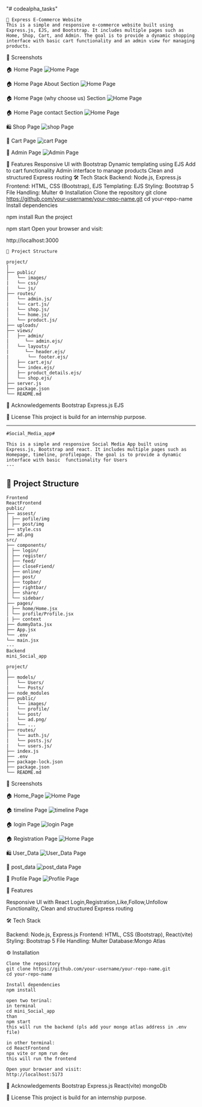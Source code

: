 "# codealpha_tasks" 
```
🛒 Express E-Commerce Website
This is a simple and responsive e-commerce website built using Express.js, EJS, and Bootstrap. It includes multiple pages such as Home, Shop, Cart, and Admin. The goal is to provide a dynamic shopping interface with basic cart functionality and an admin view for managing products.
```

📸 Screenshots

🏠 Home Page
![Home Page](Screenshots/web_home.png)

🏠 Home Page About Section
![Home Page](Screenshots/home_about.png)


🏠 Home Page (why choose us) Section
![Home Page](Screenshots/home_choose.png)


🏠 Home Page contact Section
![Home Page](Screenshots/contact.png)

🛍️ Shop Page
![shop Page](Screenshots/shopSection.png)

🛒 Cart Page
![cart Page](Screenshots/cart.png)

🔐 Admin Page
![Admin Page](Screenshots/admin.png)

🚀 Features
Responsive UI with Bootstrap
Dynamic templating using EJS
Add to cart functionality
Admin interface to manage products
Clean and structured Express routing
🛠️ Tech Stack
Backend: Node.js, Express.js
Frontend: HTML, CSS (Bootstrap), EJS
Templating: EJS
Styling: Bootstrap 5
File Handling: Multer 
⚙️ Installation
Clone the repository
git clone https://github.com/your-username/your-repo-name.git
cd your-repo-name
Install dependencies


npm install
Run the project


npm start
Open your browser and visit:


http://localhost:3000
```
📁 Project Structure

project/
│
├── public/            
│   └── images/
|   └── css/
|   └── js/
├── routes/
│   └── admin.js/   
|   └── cart.js/    
|   └── shop.js/
│   └── home.js/
|   └── product.js/
├── uploads/          
├── views/            
│   ├── admin/
|      └── admin.ejs/
│   └── layouts/
|      └── header.ejs/
|       └── footer.ejs/
│   ├── cart.ejs/
│   └── index.ejs/
│   ├── product_details.ejs/
│   └── shop.ejs/
├── server.js            
├── package.json
└── README.md
```
🙌 Acknowledgements
Bootstrap
Express.js
EJS

📄 License
This project is build for an internship purpose.

---
```
#Social_Media_app#

This is a simple and responsive Social Media App built using Express.js, Bootstrap and react. It includes multiple pages such as Homepage, timeline, profilepage. The goal is to provide a dynamic interface with basic  functionality for Users
---
```
## 📁 Project Structure
```
Frontend
ReactFrontend
public/
├── assest/
│ ├── pofile/img
│ ├── post/img
├── style.css
├── ad.png
src/
├── components/
│ ├── login/
│ ├── register/
│ ├── feed/
│ ├── closeFriend/
│ ├── online/
│ ├── post/
│ ├── topbar/
│ ├── rightbar/
│ ├── share/
│ └── sidebar/
├── pages/
│ ├── home/Home.jsx
│ └── profile/Profile.jsx
| ├── context
├── dummyData.jsx
├── App.jsx
└── .env
└── main.jsx
---
Backend
mini_Social_app

project/
│
├── models/            
│   └── Users/
|   └── Posts/
├── node_modules  
├── public/            
│   └── images/
|   └── profile/
|   └── post/
|   └── ad.png/
|   └── ...
├── routes/
│   └── auth.js/   
|   └── posts.js/    
|   └── users.js/
├── index.js          
├── .env            
├── package-lock.json
├── package.json
└── README.md
```
📸 Screenshots

🏠 Home_Page
![Home Page](Screenshots/homepage.png)

🏠 timeline Page 
![timeline Page](Screenshots/timeline.png)


🏠 login Page 
![login Page](Screenshots/login.png)


🏠 Registration Page
![Home Page](Screenshots/register.png)

🛍️ User_Data
![User_Data Page](Screenshots/mongo_users.png)

🛒 post_data
![post_data Page](Screenshots/mongo_posts.png)

🔐 Profile Page
![Profile Page](Screenshots/profile.png)

🚀 Features

Responsive UI with React
Login,Registration,Like,Follow,Unfollow Functionality,
Clean and structured Express routing

🛠️ Tech Stack

Backend: Node.js, Express.js
Frontend: HTML, CSS (Bootstrap), React(vite)
Styling: Bootstrap 5
File Handling: Multer 
Database:Mongo Atlas


⚙️ Installation
```
Clone the repository
git clone https://github.com/your-username/your-repo-name.git
cd your-repo-name

Install dependencies
npm install

open two terinal:
in terminal
cd mini_Social_app
than
npm start
this will run the backend (pls add your mongo atlas address in .env file)

in other terminal:
cd ReactFrontend
npx vite or npm run dev
this will run the frontend

Open your browser and visit:
http://localhost:5173
```

🙌 Acknowledgements
Bootstrap
Express.js
React(vite)
mongoDb

📄 License
This project is build for an internship purpose.


































